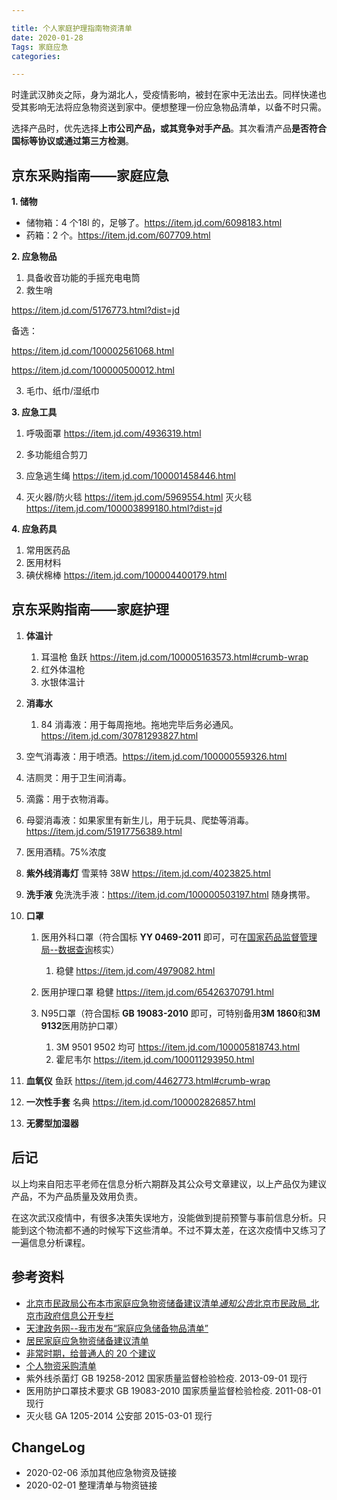 ```yaml
---

title: 个人家庭护理指南物资清单
date: 2020-01-28
Tags: 家庭应急
categories:

---
```


时逢武汉肺炎之际，身为湖北人，受疫情影响，被封在家中无法出去。同样快递也受其影响无法将应急物资送到家中。便想整理一份应急物品清单，以备不时只需。

选择产品时，优先选择**上市公司产品，或其竞争对手产品**。其次看清产品**是否符合国标等协议或通过第三方检测**。

<!--more-->

## 京东采购指南——家庭应急

**1. 储物**

- 储物箱：4 个18l 的，足够了。https://item.jd.com/6098183.html
- 药箱：2 个。https://item.jd.com/607709.html



**2. 应急物品**

1. 具备收音功能的手摇充电电筒
2. 救生哨

https://item.jd.com/5176773.html?dist=jd

备选：

https://item.jd.com/100002561068.html

https://item.jd.com/100000500012.html

3. 毛巾、纸巾/湿纸巾



**3. 应急工具**

1. 呼吸面罩 https://item.jd.com/4936319.html

2. 多功能组合剪刀

3. 应急逃生绳 https://item.jd.com/100001458446.html

4. 灭火器/防火毯 https://item.jd.com/5969554.html  灭火毯 https://item.jd.com/100003899180.html?dist=jd

    

**4. 应急药具**

1. 常用医药品
2. 医用材料
3. 碘伏棉棒 https://item.jd.com/100004400179.html



## 京东采购指南——家庭护理



1. **体温计**
   1. 耳温枪 鱼跃 https://item.jd.com/100005163573.html#crumb-wrap
   2. 红外体温枪
   3. 水银体温计



2.  **消毒水**

	 1. 84 消毒液：用于每周拖地。拖地完毕后务必通风。https://item.jd.com/30781293827.html
   2. 空气消毒液：用于喷洒。https://item.jd.com/100000559326.html
   3. 洁厕灵：用于卫生间消毒。
   4. 滴露：用于衣物消毒。
   5. 母婴消毒液：如果家里有新生儿，用于玩具、爬垫等消毒。 https://item.jd.com/51917756389.html
   6. 医用酒精。75%浓度



3. **紫外线消毒灯** 雪莱特 38W https://item.jd.com/4023825.html



4. **洗手液** 免洗洗手液：https://item.jd.com/100000503197.html 随身携带。



5. **口罩**

   1. 医用外科口罩（符合国标 **YY 0469-2011** 即可，可在[国家药品监督管理局--数据查询](http://qy1.sfda.gov.ex2.ipv6.nmpa.gov.cn/datasearchcnda/face3/base.jsp?tableId=26&tableName=TABLE26&title=%B9%FA%B2%FA%C6%F7%D0%B5&bcId=118103058617027083838706701567)核实）
       1. 稳健 https://item.jd.com/4979082.html

   2. 医用护理口罩 稳健 https://item.jd.com/65426370791.html

   3. N95口罩（符合国标 **GB 19083-2010** 即可，可特别备用**3M 1860**和**3M 9132**医用防护口罩）
       1. 3M 9501 9502 均可 https://item.jd.com/100005818743.html
       2. 霍尼韦尔 https://item.jd.com/100011293950.html




6. **血氧仪** 鱼跃 https://item.jd.com/4462773.html#crumb-wrap



7. **一次性手套** 名典 https://item.jd.com/100002826857.html



8. **无雾型加湿器**



## 后记

以上均来自阳志平老师在信息分析六期群及其公众号文章建议，以上产品仅为建议产品，不为产品质量及效用负责。

在这次武汉疫情中，有很多决策失误地方，没能做到提前预警与事前信息分析。只能到这个物流都不通的时候写下这些清单。不过不算太差，在这次疫情中又练习了一遍信息分析课程。



## 参考资料



- [北京市民政局公布本市家庭应急物资储备建议清单*通知公告*北京市民政局_北京市政府信息公开专栏](http://www.beijing.gov.cn/zfxxgk/110009/tzgg53/2014-05/28/content_477353.shtml)
- [天津政务网--我市发布“家庭应急储备物品清单”](http://www.tj.gov.cn/xw/bdyw/201805/t20180514_3625620.html)
- [居民家庭应急物资储备建议清单](http://xxgk.qingzhou.gov.cn/SMZHJ/201805/t20180518_405842.htm)
- [非常时期，给普通人的 20 个建议](https://mp.weixin.qq.com/s/XoF5yK24NmRKD6a3lfDpOQ)
- [个人物资采购清单](https://mp.weixin.qq.com/s?__biz=MzA3MzM0MjUyMQ==&mid=2652151013&idx=1&sn=1283aa9b4b41e209dc016889c1396ad7&chksm=84f0b7b3b3873ea5b823221f84507665cb5c096fc2929af5a431ac9a07f6de6e641b6b658708&scene=21#wechat_redirect)
- 紫外线杀菌灯 GB 19258-2012 国家质量监督检验检疫.	2013-09-01	现行
- 医用防护口罩技术要求 GB 19083-2010 国家质量监督检验检疫.	2011-08-01	现行
- 灭火毯 GA 1205-2014 公安部	2015-03-01	现行



## ChangeLog

- 2020-02-06 添加其他应急物资及链接
- 2020-02-01 整理清单与物资链接